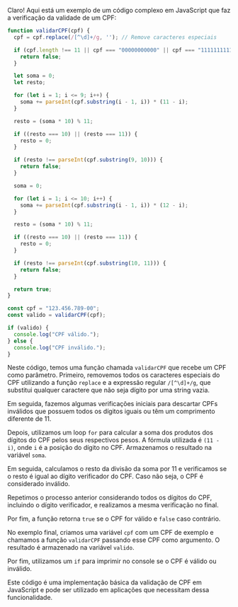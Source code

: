 Claro! Aqui está um exemplo de um código complexo em JavaScript que faz a verificação da validade de um CPF:

```javascript
function validarCPF(cpf) {
  cpf = cpf.replace(/[^\d]+/g, ''); // Remove caracteres especiais

  if (cpf.length !== 11 || cpf === "00000000000" || cpf === "11111111111" || cpf === "22222222222" || cpf === "33333333333" || cpf === "44444444444" || cpf === "55555555555" || cpf === "66666666666" || cpf === "77777777777" || cpf === "88888888888" || cpf === "99999999999") {
    return false;
  }

  let soma = 0;
  let resto;

  for (let i = 1; i <= 9; i++) {
    soma += parseInt(cpf.substring(i - 1, i)) * (11 - i);
  }

  resto = (soma * 10) % 11;

  if ((resto === 10) || (resto === 11)) {
    resto = 0;
  }

  if (resto !== parseInt(cpf.substring(9, 10))) {
    return false;
  }

  soma = 0;

  for (let i = 1; i <= 10; i++) {
    soma += parseInt(cpf.substring(i - 1, i)) * (12 - i);
  }

  resto = (soma * 10) % 11;

  if ((resto === 10) || (resto === 11)) {
    resto = 0;
  }

  if (resto !== parseInt(cpf.substring(10, 11))) {
    return false;
  }

  return true;
}

const cpf = "123.456.789-00";
const valido = validarCPF(cpf);

if (valido) {
  console.log("CPF válido.");
} else {
  console.log("CPF inválido.");
}
```

Neste código, temos uma função chamada `validarCPF` que recebe um CPF como parâmetro. Primeiro, removemos todos os caracteres especiais do CPF utilizando a função `replace` e a expressão regular `/[^\d]+/g`, que substitui qualquer caractere que não seja dígito por uma string vazia.

Em seguida, fazemos algumas verificações iniciais para descartar CPFs inválidos que possuem todos os dígitos iguais ou têm um comprimento diferente de 11.

Depois, utilizamos um loop `for` para calcular a soma dos produtos dos dígitos do CPF pelos seus respectivos pesos. A fórmula utilizada é `(11 - i)`, onde `i` é a posição do dígito no CPF. Armazenamos o resultado na variável `soma`.

Em seguida, calculamos o resto da divisão da soma por 11 e verificamos se o resto é igual ao dígito verificador do CPF. Caso não seja, o CPF é considerado inválido.

Repetimos o processo anterior considerando todos os dígitos do CPF, incluindo o dígito verificador, e realizamos a mesma verificação no final.

Por fim, a função retorna `true` se o CPF for válido e `false` caso contrário.

No exemplo final, criamos uma variável `cpf` com um CPF de exemplo e chamamos a função `validarCPF` passando esse CPF como argumento. O resultado é armazenado na variável `valido`.

Por fim, utilizamos um `if` para imprimir no console se o CPF é válido ou inválido.

Este código é uma implementação básica da validação de CPF em JavaScript e pode ser utilizado em aplicações que necessitam dessa funcionalidade.
